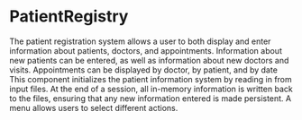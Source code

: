 # PatientRegistry
The patient registration system allows a user to both display and enter  information about patients, doctors, and appointments. Information about new patients can be entered, as well as information about new doctors and visits. Appointments can be displayed by doctor, by patient, and by date This component initializes the patient information system by reading in from input files. At the end of a session, all in-memory information is written back to the files, ensuring that any new information entered is made persistent. A menu allows users to select different actions.
